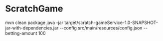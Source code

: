 # ScratchGame

mvn clean package
java -jar target/scratch-gameService-1.0-SNAPSHOT-jar-with-dependencies.jar --config src/main/resources/config.json
--betting-amount 100